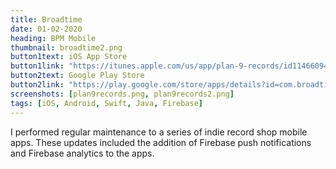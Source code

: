 ```yaml
---
title: Broadtime
date: 01-02-2020
heading: BPM Mobile
thumbnail: broadtime2.png
button1text: iOS App Store
button1link: "https://itunes.apple.com/us/app/plan-9-records/id1146609452?ls=1&mt=8"
button2text: Google Play Store
button2link: "https://play.google.com/store/apps/details?id=com.broadtime.plan9records"
screenshots: [plan9records.png, plan9records2.png]
tags: [iOS, Android, Swift, Java, Firebase]
---
```


I performed regular maintenance to a series of indie record shop mobile apps. These updates included the addition of Firebase push notifications and Firebase analytics to the apps.
